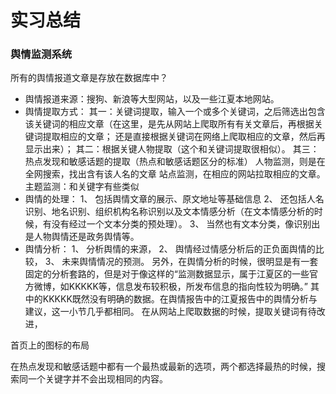 # 实习总结
### 舆情监测系统
所有的舆情报道文章是存放在数据库中？
- 舆情报道来源：搜狗、新浪等大型网站，以及一些江夏本地网站。
- 舆情提取方式：
其一：关键词提取，输入一个或多个关键词，之后筛选出包含该关键词的相应文章（在这里，是先从网站上爬取所有有关文章后，再根据关键词提取相应的文章；
还是直接根据关键词在网络上爬取相应的文章，然后再显示出来）；
其二：根据关键人物提取（这个和关键词提取很相似）。
其三：热点发现和敏感话题的提取（热点和敏感话题区分的标准）
人物监测，则是在全网搜索，找出含有该人名的文章
站点监测，在相应的网站拉取相应的文章。
主题监测：和关键字有些类似
- 舆情的处理：
1、 包括舆情文章的展示、原文地址等基础信息
2、 还包括人名识别、地名识别、组织机构名称识别以及文本情感分析（在文本情感分析的时候，有没有经过一个文本分类的预处理）。
3、 当然也有文本分类，像识别出是人物舆情还是政务舆情等。
- 舆情分析：
1、 分析舆情的来源，
2、 舆情经过情感分析后的正负面舆情的比较，
3、 未来舆情情况的预测。
另外，在舆情分析的时候，很明显是有一套固定的分析套路的，但是对于像这样的“监测数据显示，属于江夏区的一些官方微博，如KKKKK等，信息发布较积极，所发布信息的指向性较为明确。”
其中的KKKKK既然没有明确的数据。在舆情报告中的江夏报告中的舆情分析与建议，这一小节几乎都相同。
在从网站上爬取数据的时候，提取关键词有待改进，

首页上的图标的布局

在热点发现和敏感话题中都有一个最热或最新的选项，两个都选择最热的时候，搜索同一个关键字并不会出现相同的内容。

